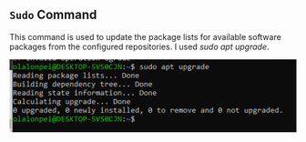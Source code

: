 ## `Sudo` Command
This command is used to update the package lists for available software packages from the configured repositories. I used *sudo apt upgrade*.

![Sudo](<Images/1. sudo command.PNG>)